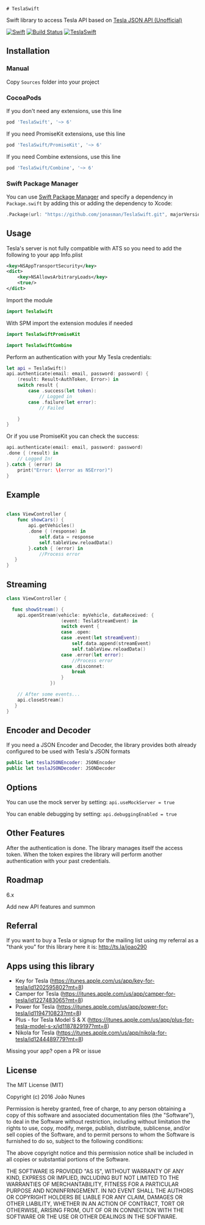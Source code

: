     # TeslaSwift
Swift library to access Tesla API based on [Tesla JSON API (Unofficial)](https://tesla-api.timdorr.com)

[![Swift](https://img.shields.io/badge/Swift-5.0-orange.svg?style=flat)](https://swift.org)
[![Build Status](https://travis-ci.org/jonasman/TeslaSwift.svg?branch=master)](https://travis-ci.org/jonasman/TeslaSwift)
[![TeslaSwift](https://img.shields.io/cocoapods/v/TeslaSwift.svg)](https://github.com/jonasman/TeslaSwift)

## Installation

### Manual

Copy `Sources` folder into your project

### CocoaPods

If you don't need any extensions, use this line

```ruby
pod 'TeslaSwift', '~> 6'
```
If you need PromiseKit extensions, use this line 

```ruby
pod 'TeslaSwift/PromiseKit', '~> 6'
```
If you need Combine extensions, use this line

```ruby
pod 'TeslaSwift/Combine', '~> 6'
```

### Swift Package Manager

You can use [Swift Package Manager](https://swift.org/package-manager/) and specify a dependency in `Package.swift` by adding this or adding the dependency to Xcode:

```swift
.Package(url: "https://github.com/jonasman/TeslaSwift.git", majorVersion: 6)
```

## Usage

Tesla's server is not fully compatible with ATS so you need to add the following to your app Info.plist

```XML
<key>NSAppTransportSecurity</key>
<dict>
    <key>NSAllowsArbitraryLoads</key>
    <true/>
</dict>
```

Import the module

```swift
import TeslaSwift
```

With SPM import the extension modules if needed

```swift
import TeslaSwiftPromiseKit
```
```swift
import TeslaSwiftCombine
```

Perform an authentication with your My Tesla credentials: 

```swift
let api = TeslaSwift()
api.authenticate(email: email, password: password) {
    (result: Result<AuthToken, Error>) in
    switch result {
        case .success(let token):
            // Logged in
        case .failure(let error):
            // Failed

    }
}
```

Or if you use PromiseKit you can check the success: 

```swift
api.authenticate(email: email, password: password)
.done { (result) in
    // Logged In!
}.catch { (error) in
    print("Error: \(error as NSError)")
}
```

## Example

```swift

class ViewController {
    func showCars() {
        api.getVehicles()
        .done { (response) in
            self.data = response
            self.tableView.reloadData()
        }.catch { (error) in
            //Process error
   }
}
```

## Streaming

```swift
class ViewController {

  func showStream() {
    api.openStream(vehicle: myVehicle, dataReceived: {
                    (event: TeslaStreamEvent) in
                    switch event {
                    case .open:
                    case .event(let streamEvent):
                        self.data.append(streamEvent)
                        self.tableView.reloadData()
                    case .error(let error):                    
                        //Process error
                    case .disconnet:
                        break
                    }
                })

    // After some events...
    api.closeStream()
   }
}
```

## Encoder and Decoder

If you need a JSON Encoder and Decoder, the library provides both already configured to be used with Tesla's JSON formats

```swift
public let teslaJSONEncoder: JSONEncoder
public let teslaJSONDecoder: JSONDecoder
```  

## Options

You can use the mock server by setting: `api.useMockServer = true`

You can enable debugging by setting: `api.debuggingEnabled = true`

## Other Features

After the authentication is done. The library manages itself the access token. 
When the token expires the library will perform another authentication with your past credentials.

## Roadmap
6.x

Add new API features and summon

## Referral

If you want to buy a Tesla or signup for the mailing list using my referral as a "thank you" for this library here it is:
http://ts.la/joao290

## Apps using this library

* Key for Tesla (https://itunes.apple.com/us/app/key-for-tesla/id1202595802?mt=8)
* Camper for Tesla (https://itunes.apple.com/us/app/camper-for-tesla/id1227483065?mt=8)
* Power for Tesla (https://itunes.apple.com/us/app/power-for-tesla/id1194710823?mt=8)
* Plus - for Tesla Model S & X (https://itunes.apple.com/us/app/plus-for-tesla-model-s-x/id1187829197?mt=8)
* Nikola for Tesla (https://itunes.apple.com/us/app/nikola-for-tesla/id1244489779?mt=8)

Missing your app? open a PR or issue

## License

The MIT License (MIT)

Copyright (c) 2016 João Nunes

Permission is hereby granted, free of charge, to any person obtaining a copy of
this software and associated documentation files (the "Software"), to deal in
the Software without restriction, including without limitation the rights to
use, copy, modify, merge, publish, distribute, sublicense, and/or sell copies of
the Software, and to permit persons to whom the Software is furnished to do so,
subject to the following conditions:

The above copyright notice and this permission notice shall be included in all
copies or substantial portions of the Software.

THE SOFTWARE IS PROVIDED "AS IS", WITHOUT WARRANTY OF ANY KIND, EXPRESS OR
IMPLIED, INCLUDING BUT NOT LIMITED TO THE WARRANTIES OF MERCHANTABILITY, FITNESS
FOR A PARTICULAR PURPOSE AND NONINFRINGEMENT. IN NO EVENT SHALL THE AUTHORS OR
COPYRIGHT HOLDERS BE LIABLE FOR ANY CLAIM, DAMAGES OR OTHER LIABILITY, WHETHER
IN AN ACTION OF CONTRACT, TORT OR OTHERWISE, ARISING FROM, OUT OF OR IN
CONNECTION WITH THE SOFTWARE OR THE USE OR OTHER DEALINGS IN THE SOFTWARE.
